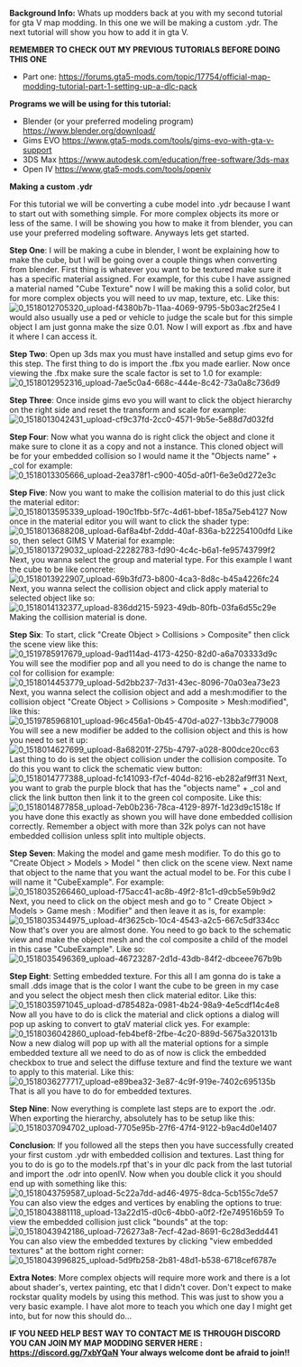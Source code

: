 **Background Info:**
Whats up modders back at you with my second tutorial for gta V map modding. In this one we will be making a custom .ydr. The next tutorial will show you how to add it in gta V. 

**REMEMBER TO CHECK OUT MY PREVIOUS TUTORIALS BEFORE DOING THIS ONE**

* Part one: https://forums.gta5-mods.com/topic/17754/official-map-modding-tutorial-part-1-setting-up-a-dlc-pack

**Programs we will be using for this tutorial:**

* Blender (or your preferred modeling program) https://www.blender.org/download/
* Gims EVO https://www.gta5-mods.com/tools/gims-evo-with-gta-v-support
* 3DS Max https://www.autodesk.com/education/free-software/3ds-max
* Open IV https://www.gta5-mods.com/tools/openiv

**Making a custom .ydr**

For this tutorial we will be converting a cube model into .ydr because I want to start out with something simple. For more complex objects its more or less of the same. I will be showing you how to make it from blender, you can use your preferred modeling software. Anyways lets get started.

**Step One**: I will be making a cube in blender, I wont be explaining how to make the cube, but I will be going over a couple things when converting from blender. First thing is whatever you want to be textured make sure it has a specific material assigned. For example, for this cube I have assigned a material named "Cube Texture" now I will be making this a solid color, but for more complex objects you will need to uv map, texture, etc. Like this:
![0_1518012705320_upload-f4380b7b-11aa-4069-9795-5b03ac2f25e4](https://images.gta5-mods.com/uploads/08cecadb-5c4b-4e5a-a695-0f998bff616f) 
I would also usually use a ped or vehicle to judge the scale but for this simple object I am just gonna make the size 0.01. Now I will export as .fbx and have it where I can access it.

**Step Two**: Open up 3ds max you must have installed and setup gims evo for this step. The first thing to do is import the .fbx you made earlier. Now once viewing the .fbx make sure the scale factor is set to 1.0 for example:
![0_1518012952316_upload-7ae5c0a4-668c-444e-8c42-73a0a8c736d9](https://images.gta5-mods.com/uploads/cbf718c5-297a-4e6e-b7ca-7651d8f2303f) 

**Step Three**: Once inside gims evo you will want to click the object hierarchy on the right side and reset the transform and scale for example:
![0_1518013042431_upload-cf9c37fd-2cc0-4571-9b5e-5e88d7d032fd](https://images.gta5-mods.com/uploads/34e52eca-703c-4d83-8a2d-8be0ad5e4d5d) 

**Step Four**: Now what you wanna do is right click the object and clone it make sure to clone it as a copy and not a instance. This cloned object will be for your embedded collision so I would name it the "Objects name"  + _col for example:
![0_1518013305666_upload-2ea378f1-c900-405d-a0f1-6e3e0d272e3c](https://images.gta5-mods.com/uploads/84da1769-21e9-4bcd-9ff0-06e8397ceeeb) 

**Step Five**: Now you want to make the collision material to do this just click the material editor:
![0_1518013595339_upload-190c1fbb-5f7c-4d61-bbef-185a75eb4127](https://images.gta5-mods.com/uploads/964a9cd7-5ec5-40b7-aa9b-8a757f2109bb) 
Now once in the material editor you will want to click the shader type:
![0_1518013688208_upload-6af8a4bf-2ddd-40af-836a-b22254100dfd](https://images.gta5-mods.com/uploads/849498e7-d173-431d-8643-f05bb15f6325) 
Like so, then select GIMS V Material for example:
![0_1518013729032_upload-22282783-fd90-4c4c-b6a1-fe95743799f2](https://images.gta5-mods.com/uploads/b6e8691a-6367-423d-9f60-e09d6e12a937) 
Next, you wanna select the group and material type. For this example I want the cube to be like concrete: 
![0_1518013922907_upload-69b3fd73-b800-4ca3-8d8c-b45a4226fc24](https://images.gta5-mods.com/uploads/a4594d8e-ba6b-4131-bc58-cdf7ed9c624d) 
Next, you wanna select the collision object and click apply material to selected object like so:
![0_1518014132377_upload-836dd215-5923-49db-80fb-03fa6d55c29e](https://images.gta5-mods.com/uploads/b6ce854d-c4b4-424f-9270-c1358c1b30f6) 
Making the collision material is done.

**Step Six**: To start, click "Create Object > Collisions > Composite" then click the scene view like this:
![0_1519785917679_upload-9ad114ad-4173-4250-82d0-a6a703333d9c](https://images.gta5-mods.com/uploads/eb567f71-da61-4625-b0cf-f67abb1c2f55) 
You will see the modifier pop and all you need to do is change the name to col for collision for example:
![0_1518014453779_upload-5d2bb237-7d31-43ec-8096-70a03ea73e23](https://images.gta5-mods.com/uploads/f4beabba-d094-4ba3-8dc2-aee820628a6a) 
Next, you wanna select the collision object and add a mesh:modifier to the collision object "Create Object > Collisions > Composite > Mesh:modified", like this:
![0_1519785968101_upload-96c456a1-0b45-470d-a027-13bb3c779008](https://images.gta5-mods.com/uploads/f74ed3fb-c87e-4418-9629-59f46af12d5b) 
You will see a new modifier be added to the collision object and this is how you need to set it up: 
![0_1518014627699_upload-8a68201f-275b-4797-a028-800dce20cc63](https://images.gta5-mods.com/uploads/0a1e4955-8e2d-496d-97f3-a9eaec9c0be6) 
Last thing to do is set the object collision under the collision composite. To do this you want to click the schematic view button:
![0_1518014777388_upload-fc141093-f7cf-404d-8216-eb282af9ff31](https://images.gta5-mods.com/uploads/49f7e64a-2210-4408-9d67-3674c47d05ce) 
Next, you want to grab the purple block that has the "objects name" + _col and click the link button then link it to the green col composite. Like this: 
![0_1518014877858_upload-7eb0b236-78ca-4129-897f-1d23d9c1518c](https://images.gta5-mods.com/uploads/272c9ffb-acc6-4e7e-b95a-e64a9074332e) 
If you have done this exactly as shown you will have done embedded collision correctly. Remember a object with more than 32k polys can not have embedded collision unless split into multiple objects. 

**Step Seven**: Making the model and game mesh modifier. To do this go to  "Create Object > Models > Model " then click on the scene view. Next name that object to the name that you want the actual model to be. For this cube I will name it "CubeExample". For example:
![0_1518035266460_upload-f75acc41-ac8b-49f2-81c1-d9cb5e59b9d2](https://images.gta5-mods.com/uploads/f6a7c096-f00b-406d-8d0a-926e38a361c3) 
Next, you need to click on the object mesh and go to  " Create Object > Models > Game mesh : Modifier" and then leave it as is, for example:
![0_1518035344975_upload-4f3625cb-10c4-4543-a2c5-667c5df334cc](https://images.gta5-mods.com/uploads/14c43401-cd2d-4226-b30a-4233701fa22a) 
 Now that's over you are almost done. You need to go back to the schematic view and make the object mesh and the col composite a child of the model in this case "CubeExample". Like so:
![0_1518035496369_upload-46723287-2d1d-43db-84f2-dbceee767b9b](https://images.gta5-mods.com/uploads/2154d40b-9502-478b-965e-0780d1d1331d) 

**Step Eight**:  Setting embedded texture. For this all I am gonna do is take a small .dds image that is the color I want the cube to be green in my case and you select the object mesh then click material editor. Like this: 
![0_1518035971045_upload-d785482a-0981-4b24-98a9-4e5cdf14c4e8](https://images.gta5-mods.com/uploads/b6c11cdb-4f0a-4772-86ff-07e38ebba74b) 
Now all you have to do is click the material and click options a dialog will pop up asking to convert to gtaV material click yes. For example:
![0_1518036042860_upload-feb4bef8-2fbe-4c20-889d-5675a320131b](https://images.gta5-mods.com/uploads/a9fdbafc-972f-409b-9414-d60ef261cf9b) 
Now a new dialog will pop up with all the material options for a simple embedded texture all we need to do as of now is click the embedded checkbox to true and select the diffuse texture and find the texture we want to apply to this material. Like this:
 ![0_1518036277717_upload-e89bea32-3e87-4c9f-919e-7402c695135b](https://images.gta5-mods.com/uploads/59abdf58-fdb5-47ca-99fa-879758c859a7) 
That is all you have to do for embedded textures. 

**Step Nine**: Now everything is complete last steps are to export the .odr. When exporting the hierarchy, absolutely has to be setup like this:
 ![0_1518037094702_upload-7705e95b-27f6-47f4-9122-b9ac4d0e1407](https://images.gta5-mods.com/uploads/d5817ea0-bbc7-45b0-9369-6fe523a32199) 

**Conclusion**: If you followed all the steps then you have successfully created your first custom .ydr with embedded collision and textures. Last thing for you to do is go to the models.rpf that's in your dlc pack from the last tutorial and import the .odr into openIV. Now when you double click it you should end up with something like this: 
![0_1518043759587_upload-5c22a7dd-ad46-4975-8dca-5cb155c7de57](https://images.gta5-mods.com/uploads/bc5733a6-97f8-4f94-a382-6a3488ae1acd) 
You can also view the edges and vertices by enabling the options to true:
![0_1518043881118_upload-13a22d15-d0c6-4bb0-a0f2-f2e749516b59](https://images.gta5-mods.com/uploads/869088ef-1c2e-4de8-a56b-a432683def10) 
To view the embedded collision just click "bounds" at the top:
![0_1518043942186_upload-726273a8-7ecf-42ad-8691-6c28d3edd441](https://images.gta5-mods.com/uploads/7d4789e4-53fc-4acf-9e61-e506b10533ef) 
You can also view the embedded textures by clicking "view embedded textures" at the bottom right corner:
![0_1518043996825_upload-5d9fb258-2b81-48d1-b538-6718cef6787e](https://images.gta5-mods.com/uploads/bd3ab777-85fe-4b4a-be64-9cc18e0bcfc4) 

**Extra Notes**: More complex objects will require more work and there is a lot about shader's, vertex painting, etc that I didn't cover. Don't expect to make rockstar quality models by using this method. This was just to show you a very basic example. I have alot more to teach you which one day I might get into, but for now this should do... 

**IF YOU NEED HELP BEST WAY TO CONTACT ME IS THROUGH DISCORD YOU CAN JOIN MY MAP MODDING SERVER HERE : https://discord.gg/7xbYQaN Your always welcome dont be afraid to join!!**